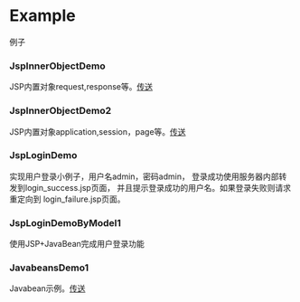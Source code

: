 # Example
例子
### JspInnerObjectDemo
JSP内置对象request,response等。[传送](http://www.cnblogs.com/shiy/p/6830090.html)
### JspInnerObjectDemo2
JSP内置对象application,session，page等。[传送](http://www.cnblogs.com/shiy/p/6958591.html)
### JspLoginDemo
实现用户登录小例子，用户名admin，密码admin，
登录成功使用服务器内部转发到login_success.jsp页面，
并且提示登录成功的用户名。如果登录失败则请求重定向到
login_failure.jsp页面。
### JspLoginDemoByModel1
使用JSP+JavaBean完成用户登录功能
### JavabeansDemo1
Javabean示例。[传送](http://www.cnblogs.com/shiy/p/6999390.html)



